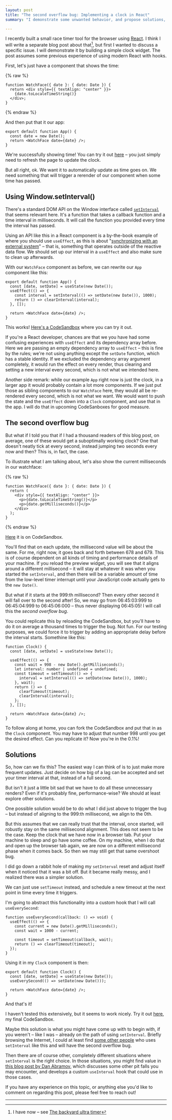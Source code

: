```yaml
---
layout: post
title: "The second overflow bug: Implementing a clock in React"
summary: "I demonstrate some unwanted behavior, and propose solutions, in using `setInterval` to implement a clock."

---
```


I recently built a small race timer tool for the browser using [React](https://react.dev/). I think I will write a separate blog post about that[^1], but first I wanted to discuss a specific issue. I will demonstrate it by building a simple clock widget. The post assumes some previous experience of using modern React with hooks.

First, let's just have a component that shows the time: 

{% raw %}
```tsx
function WatchFace({ date }: { date: Date }) {
  return <div style={{ textAlign: "center" }}>
    {date.toLocaleTimeString()}
  </div>;
}
```
{% endraw %}

And then put that it our app:

```tsx
export default function App() {
  const date = new Date();
  return <WatchFace date={date} />;
}
```

We're successfully showing time! You can try it out [here](https://codesandbox.io/p/sandbox/1-dead-clock-dr4s7q) – you just simply need to refresh the page to update the clock.  

But all right, ok. We want it to automatically update as time goes on. We need something that will trigger a rerender of our component when some time has passed. 

## Using Window.setInterval()

There's a standard DOM API on the Window interface called [`setInterval`](https://developer.mozilla.org/en-US/docs/Web/API/Window/setInterval) that seems relevant here. It's a function that takes a callback function and a time interval in milliseconds. It will call the function you provided every time the interval has passed.  

Using an API like this in a React component is a by-the-book example of where you should use `useEffect`, as this is about "[synchronizing with an external system](https://react.dev/learn/synchronizing-with-effects)" – that is, something that operates outside of the reactive data flow. We should set up our interval in a `useEffect` and also make sure to clean up afterwards. 

With our `WatchFace` component as before, we can rewrite our `App` component like this:

```tsx
export default function App() {
  const [date, setDate] = useState(new Date());
  useEffect(() => {
    const interval = setInterval(() => setDate(new Date()), 1000);
    return () => clearInterval(interval);
  }, []);

  return <WatchFace date={date} />;
}
```

This works! [Here's a CodeSandbox](https://codesandbox.io/p/sandbox/simple-setinterval-r7j4hv?file=%2Fsrc%2FApp.tsx%3A17%2C1) where you can try it out.

If you're a React developer, chances are that we you have had some confusing experiences with `useEffect` and its dependency array before. Here we are passing an empty dependency array to `useEffect` – this is fine by the rules; we're not using anything except the `setDate` function, which has a stable identity. If we excluded the dependency array argument completely, it would run the effect on every render, thus clearing and setting a new interval every second, which is not what we intended here. 

Another side remark: while our example `App` right now is just the clock, in a larger app it would probably contain a lot more components. If we just put those as sibling components to our `WatchFace` here, they would all be re-rendered every second, which is not what we want. We would want to push the state and the `useEffect` down into a `Clock` component, and use that in the app.  I will do that in upcoming CodeSanboxes for good measure.

## The second overflow bug

But what if I told you that if I had a thousand readers of this blog post, on average, one of these would get a suboptimally working clock? One that doesn't neatly tick at every second, instead jumping two seconds every now and then? This is, in fact, the case. 

To illustrate what I am talking about, let's also show the current milliseconds in our watchface:

{% raw %}
```tsx
function WatchFace({ date }: { date: Date }) {
  return (
    <div style={{ textAlign: "center" }}>
      <p>{date.toLocaleTimeString()}</p>
      <p>{date.getMilliseconds()}</p>
    </div>
  );
}
```
{% endraw %}

[Here](https://codesandbox.io/p/sandbox/simple-setinterval-and-showing-milliseconds-5x5pcs?file=%2Fsrc%2FApp.tsx%3A11%2C2) it is on CodeSandbox.

You'll find that on each update, the millisecond value will be about the same. For me, right now, it goes back and forth between 678 and 679. This is of course dependent on all kinds of timing and performance details of your machine. If you reload the preview widget, you will see that it aligns around a different millisecond – it will stay at whatever it was when you started the `setInterval`, and then there will be a variable amount of time from the low-level timer interrupt until your JavaScript code actually gets to the `new Date()`.        

But what if it starts at the 999:th millisecond? Then every other second it will fall over to the second after! So, we may go from 06:45:03:999 to 06:45:04:999 to 06:45:06:000 – thus never displaying 06:45:05! I will call this the *second overflow bug*. 

You could replicate this by reloading the CodeSandbox, but you'll have to do it on average a thousand times to trigger the bug. Not fun. For our testing purposes, we could force it to trigger by adding an appropriate delay before the interval starts. Somethine like this:

```tsx
function Clock() {
  const [date, setDate] = useState(new Date());

  useEffect(() => {
    const wait = 998 - new Date().getMilliseconds();
    let interval: number | undefined = undefined;
    const timeout = setTimeout(() => {
      interval = setInterval(() => setDate(new Date()), 1000);
    }, wait);
    return () => {
      clearTimeout(timeout);
      clearInterval(interval);
    };
  }, []);

  return <WatchFace date={date} />;
}
```

To follow along at home, you can fork the CodeSandbox and put that in as the `Clock` component. You may have to adjust that number 998 until you get the desired effect. Can you replicate it? Now you're in the 0.1%! 

## Solutions

So, how can we fix this? The easiest way I can think of is to just make more frequent updates. Just decide on how big of a lag can be accepted and set your timer interval at that, instead of a full second. 

But isn't it just a little bit sad that we have to do all these unnecessary renders? Even if it's probably fine, performance-wise? We should at least explore other solutions.  

One possible solution would be to do what I did just above to trigger the bug – but instead of aligning to the 999:th millisecond, we align to the 0th.

But this assumes that we can really trust that the interval, once started, will robustly stay on the same millisecond alignment. This does not seem to be the case. Keep the clock that we have now in a browser tab. Put your machine to sleep and go have some coffee. On my machine, when I do that and open up the browser tab again, we are now on a different millisecond phase when it comes back. So then we may still get that same overshoot bug.

I did go down a rabbit hole of making my `setInterval` reset and adjust itself when it noticed that it was a bit off. But it became really messy, and I realized there was a simpler solution.

We can just use `setTimeout` instead, and schedule a new timeout at the next point in time every time it triggers. 

I'm going to abstract this functionality into a custom hook that I will call `useEverySecond`:

```tsx
function useEverySecond(callback: () => void) {
  useEffect(() => {
    const current = new Date().getMilliseconds();
    const wait = 1000 - current;

    const timeout = setTimeout(callback, wait);
    return () => clearTimeout(timeout);
  });
}
```

Using it in my `Clock` component is then:

```tsx
export default function Clock() {
  const [date, setDate] = useState(new Date());
  useEverySecond(() => setDate(new Date()));

  return <WatchFace date={date} />;
}
```

And that's it! 

I haven't tested this extensively, but it seems to work nicely. Try it out [here](https://codesandbox.io/p/sandbox/final-settimeout-solution-d2km5h?file=%2Fsrc%2FApp.tsx%3A36%2C93), my final CodeSandbox.

Maybe this solution is what you might have come up with to begin with, if you weren't – like I was – already on the path of using `setInterval`. Briefly browsing the Internet, I could at least find [some other people](https://www.npmjs.com/package/react-clock) who uses `setInterval` like this and will have the second overflow bug. 

Then there are of course other, completely different situations where `setInterval` is the right choice. In those situations, you might find value in [this blog post by Dan Abramov](https://overreacted.io/making-setinterval-declarative-with-react-hooks/), which discusses some other pit falls you may encounter, and develops a custom `useInterval` hook that could use in those cases.

If you have any experience on this topic, or anything else you'd like to comment on regarding this post, please feel free to reach out! 

---

[^1]: I have now – see [The backyard ultra timer](/2025/01/21/backyard-ultra.html)